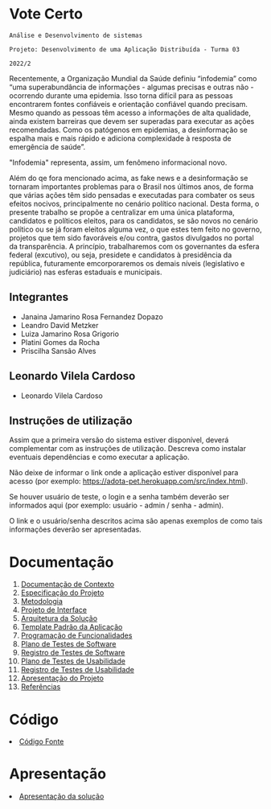 # Vote Certo

`Análise e Desenvolvimento de sistemas`

`Projeto: Desenvolvimento de uma Aplicação Distribuída - Turma 03`

`2022/2`

Recentemente, a Organização Mundial da Saúde definiu “infodemia” como “uma superabundância de informações - algumas precisas e outras não - ocorrendo durante uma epidemia. Isso torna difícil para as pessoas encontrarem fontes confiáveis ​​e orientação confiável quando precisam. Mesmo quando as pessoas têm acesso a informações de alta qualidade, ainda existem barreiras que devem ser superadas para executar as ações recomendadas. Como os patógenos em epidemias, a desinformação se espalha mais e mais rápido e adiciona complexidade à resposta de emergência de saúde”. 

"Infodemia" representa, assim, um fenômeno informacional novo.

 Além do qe fora mencionado acima, as fake news e a desinformação se tornaram importantes problemas para o Brasil nos últimos anos, de forma que várias ações têm sido pensadas e executadas para combater os seus efeitos nocivos, principalmente no cenário político nacional. Desta forma, o presente trabalho se propõe a centralizar em uma única plataforma, candidatos e políticos eleitos, para os candidatos, se são novos no cenário político ou se já foram eleitos alguma vez, o que estes tem feito no governo, projetos que tem sido favoráveis e/ou contra, gastos divulgados no portal da transparência. A princípio, trabalharemos com os governantes da esfera federal (excutivo), ou seja, presidete e candidatos à presidência da república, futuramente emcorporaremos os demais níveis (legislativo e judiciário) nas esferas estaduais e municipais.

## Integrantes

* Janaina Jamarino Rosa Fernandez Dopazo
* Leandro David Metzker
* Luiza Jamarino Rosa Grigorio
* Platini Gomes da Rocha
* Priscilha Sansão Alves

## Leonardo Vilela Cardoso

* Leonardo Vilela Cardoso

## Instruções de utilização

Assim que a primeira versão do sistema estiver disponível, deverá complementar com as instruções de utilização. Descreva como instalar eventuais dependências e como executar a aplicação.

Não deixe de informar o link onde a aplicação estiver disponível para acesso (por exemplo: https://adota-pet.herokuapp.com/src/index.html).

Se houver usuário de teste, o login e a senha também deverão ser informados aqui (por exemplo: usuário - admin / senha - admin).

O link e o usuário/senha descritos acima são apenas exemplos de como tais informações deverão ser apresentadas.

# Documentação

<ol>
<li><a href="docs/01-Documentação de Contexto.md"> Documentação de Contexto</a></li>
<li><a href="docs/02-Especificação do Projeto.md"> Especificação do Projeto</a></li>
<li><a href="docs/03-Metodologia.md"> Metodologia</a></li>
<li><a href="docs/04-Projeto de Interface.md"> Projeto de Interface</a></li>
<li><a href="docs/05-Arquitetura da Solução.md"> Arquitetura da Solução</a></li>
<li><a href="docs/06-Template Padrão da Aplicação.md"> Template Padrão da Aplicação</a></li>
<li><a href="docs/07-Programação de Funcionalidades.md"> Programação de Funcionalidades</a></li>
<li><a href="docs/08-Plano de Testes de Software.md"> Plano de Testes de Software</a></li>
<li><a href="docs/09-Registro de Testes de Software.md"> Registro de Testes de Software</a></li>
<li><a href="docs/10-Plano de Testes de Usabilidade.md"> Plano de Testes de Usabilidade</a></li>
<li><a href="docs/11-Registro de Testes de Usabilidade.md"> Registro de Testes de Usabilidade</a></li>
<li><a href="docs/12-Apresentação do Projeto.md"> Apresentação do Projeto</a></li>
<li><a href="docs/13-Referências.md"> Referências</a></li>
</ol>

# Código

<li><a href="src/README.md"> Código Fonte</a></li>

# Apresentação

<li><a href="presentation/README.md"> Apresentação da solução</a></li>
